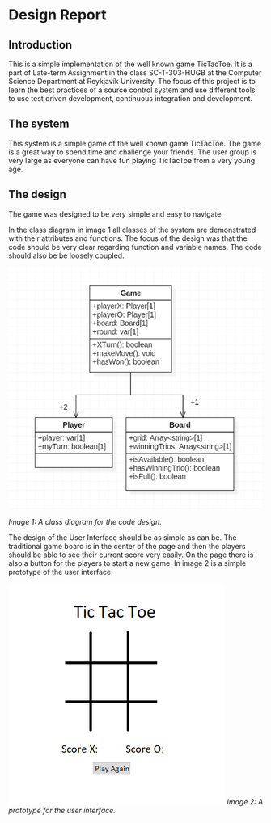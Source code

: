 # Design Report

## Introduction
This is a simple implementation of the well known game TicTacToe. 
It is a part of Late-term Assignment in the class SC-T-303-HUGB at the Computer Science Department at Reykjavík University. 
The focus of this project is to learn the best practices of a source control system and use different tools to use test driven development, continuous integration and development.

## The system

This system is a simple game of the well known game TicTacToe. 
The game is a great way to spend time and challenge your friends.
The user group is very large as everyone can have fun playing TicTacToe from a very young age.


## The design 

The game was designed to be very simple and easy to navigate.

In the class diagram in image 1 all classes of the system are demonstrated with their attributes and functions. 
The focus of the design was that the code should be very clear regarding function and variable names. The code should also be be loosely coupled.


![Image](./tictactoeclassdiagr.png "tictactoeclassdiagram") 

*Image 1: A class diagram for the code design.*

The design of the User Interface should be as simple as can be.
The traditional game board is in the center of the page and then the players should be able to see their current score very easily.
On the page there is also a button for the players to start a new game.
In image 2 is a simple prototype of the user interface:

![Image](./tictactoeprototype.png "tictactoeprototype") 
*Image 2: A prototype for the user interface.*



